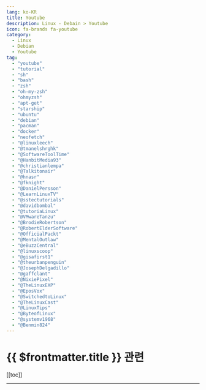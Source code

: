 ```yaml
---
lang: ko-KR
title: Youtube
description: Linux - Debain > Youtube
icon: fa-brands fa-youtube
category:
  - Linux
  - Debian
  - Youtube 
tag: 
  - "youtube"
  - "tutorial"
  - "sh"
  - "bash"
  - "zsh"
  - "oh-my-zsh"
  - "ohmyzsh"
  - "apt-get"
  - "starship"
  - "ubuntu"
  - "debian"
  - "pacman"
  - "docker"
  - "neofetch"
  - "@linuxleech"
  - "@tmanelshrghk"
  - "@SoftwareToolTime"
  - "@HanbitMedia93"
  - "@christianlempa"
  - "@Talkitonair"
  - "@hnasr"
  - "@fknight"
  - "@DanielPersson"
  - "@LearnLinuxTV"
  - "@sstectutorials"
  - "@davidbombal"
  - "@tutoriaLinux"
  - "@VMwareTanzu"
  - "@BrodieRobertson"
  - "@RobertElderSoftware"
  - "@OfficialPackt"
  - "@MentalOutlaw"
  - "@eBuzzCentral"
  - "@linuxscoop"
  - "@gisafirst1"
  - "@theurbanpenguin"
  - "@JosephDelgadillo"
  - "@gaffclant"
  - "@NixiePixel"
  - "@TheLinuxEXP"
  - "@EposVox"
  - "@SwitchedtoLinux"
  - "@TheLinuxCast"
  - "@LinuxTips"
  - "@ByteofLinux"
  - "@systemv1968"
  - "@Benmin824"
---
```


# {{ $frontmatter.title }} 관련

[[toc]]

---

<MyYouTubeItems jsonName="yu-linuxleech" /><!-- Linux Leech -->
<MyYouTubeItems jsonName="yu-tmanelshrghk" /><!-- 스무디tv -->
<MyYouTubeItems jsonName="yu-SoftwareToolTime" /><!-- Software Tool Time -->
<MyYouTubeItems jsonName="yu-HanbitMedia93" /><!-- 한빛미디어 -->
<MyYouTubeItems jsonName="yu-christianlempa" /><!-- Christian Lempa -->
<MyYouTubeItems jsonName="yu-Talkitonair" /><!-- TalkIT -->
<MyYouTubeItems jsonName="yu-hnasr" /><!-- Hussein Nasser -->
<MyYouTubeItems jsonName="yu-fknight" /><!-- ForrestKnight -->
<MyYouTubeItems jsonName="yu-DanielPersson" /><!-- Daniel Persson -->
<MyYouTubeItems jsonName="yu-LearnLinuxTV" /><!-- Learn Linux TV -->
<MyYouTubeItems jsonName="yu-sstectutorials" /><!-- SSTec Tutorials -->
<MyYouTubeItems jsonName="yu-davidbombal" /><!-- David Bombal -->
<MyYouTubeItems jsonName="yu-tutoriaLinux" /><!-- tutoriaLinux -->
<MyYouTubeItems jsonName="yu-VMwareTanzu" /><!-- VMware Tanzu -->
<MyYouTubeItems jsonName="yu-BrodieRobertson" /><!-- Brodie Robertson -->
<MyYouTubeItems jsonName="yu-RobertElderSoftware" /><!-- RobertElderSoftware -->
<MyYouTubeItems jsonName="yu-OfficialPackt" /><!-- Packt -->
<MyYouTubeItems jsonName="yu-MentalOutlaw" /><!-- Mental Outlaw -->
<MyYouTubeItems jsonName="yu-eBuzzCentral" /><!-- eBuzz Central -->
<MyYouTubeItems jsonName="yu-linuxscoop" /><!-- LinuxScoop -->
<MyYouTubeItems jsonName="yu-gisafirst1" /><!-- 기사퍼스트 권우석 -->
<MyYouTubeItems jsonName="yu-theurbanpenguin" /><!-- theurbanpenguin -->
<MyYouTubeItems jsonName="yu-JosephDelgadillo" /><!-- Joseph Delgadillo -->
<MyYouTubeItems jsonName="yu-gaffclant" /><!-- Gaffclant -->
<MyYouTubeItems jsonName="yu-NixiePixel" /><!-- NixieDoesLinux -->
<MyYouTubeItems jsonName="yu-TheLinuxEXP" /><!-- The Linux Experiment -->
<MyYouTubeItems jsonName="yu-EposVox" /><!-- EposVox -->
<MyYouTubeItems jsonName="yu-SwitchedtoLinux" /><!-- Switched to Linux -->
<MyYouTubeItems jsonName="yu-TheLinuxCast" /><!-- The Linux Cast -->
<MyYouTubeItems jsonName="yu-LinuxTips" /><!-- LINUXtips -->
<MyYouTubeItems jsonName="yu-ByteofLinux" /><!-- Byte of Linux -->
<MyYouTubeItems jsonName="yu-systemv1968" /><!-- System V -->
<MyYouTubeItems jsonName="yu-Benmin824" /><!-- 민병욱-Benmin -->
<MyYouTubeItems jsonName="yu-devajae" /><!-- 개발아재 -->
<MyYouTubeItems jsonName="yu-user-so3uf3gz3p" /><!-- 리눅스 읽어주는 남자 -->
<MyYouTubeItems jsonName="yu-posein_linux" /><!-- SungJae Jung -->
<MyYouTubeItems jsonName="yu-AverageLinuxUser" /><!-- Average Linux User -->
<MyYouTubeItems jsonName="yu-dknyou" /><!-- 디케이앤유 / 동국시스템즈 IT 채널 -->
<MyYouTubeItems jsonName="yu-GeeksLesson" /><!-- Geek's Lesson -->
<MyYouTubeItems jsonName="yu-NullByteWHT" /><!-- Null Byte -->
<MyYouTubeItems jsonName="yu-user-gy3ts8hg9t" /><!-- 재즐보프 -->
<MyYouTubeItems jsonName="yu-KeepItTechie" /><!-- KeepItTechie -->
<MyYouTubeItems jsonName="yu-OJTube" /><!-- [오제이 튜브]OJ Tube -->
<MyYouTubeItems jsonName="yu-LinuxTex" /><!-- Linux Tex -->
<MyYouTubeItems jsonName="yu-tabae-learn4274" /><!-- TTABAE-LEARN -->
<MyYouTubeItems jsonName="yu-ithotgi" /><!-- IT핥기 -->
<MyYouTubeItems jsonName="yu-quidsup" /><!-- quidsup -->
<MyYouTubeItems jsonName="yu-NerdOnTheStreet" /><!-- Nerd on the Street -->
<MyYouTubeItems jsonName="yu-AlsGeekLab" /><!-- Al's Geek Lab -->
<MyYouTubeItems jsonName="yu-kskroyaltech" /><!-- Ksk Royal -->
<MyYouTubeItems jsonName="yu-Doriandotslash" /><!-- DorianDotSlash -->
<MyYouTubeItems jsonName="yu-eflinux" /><!-- EF - Linux Made Simple -->
<MyYouTubeItems jsonName="yu-tech_craft" /><!-- Tech Craft -->
<MyYouTubeItems jsonName="yu-Errichto" /><!-- Errichto Algorithms -->
<MyYouTubeItems jsonName="yu-eduittutorials" /><!-- edu it tutorials -->
<MyYouTubeItems jsonName="yu-thiagoleite9489" /><!-- Thiago Leite -->
<MyYouTubeItems jsonName="yu-theepistolatory" /><!-- Georgios Magklaras -->
<MyYouTubeItems jsonName="yu-schezokim" /><!-- Austin Kim -->
<MyYouTubeItems jsonName="yu-CyberGizmo" /><!-- DJ Ware -->
<MyYouTubeItems jsonName="yu-HarveysVE" /><!-- Harvey's Virtual Environment -->
<MyYouTubeItems jsonName="yu-deeplinux2248" /><!-- Deep Linux -->
<MyYouTubeItems jsonName="yu-kingchobo" /><!-- 왕초보 홈페이지만들기 -->
<MyYouTubeItems jsonName="yu-Jims-Garage" /><!-- Jim's Garage -->
<MyYouTubeItems jsonName="yu-wboan" /><!-- W보안넷 : 정보보안 -->
<MyYouTubeItems jsonName="yu-TutorialsPoint_" /><!-- Tutorialspoint -->
<MyYouTubeItems jsonName="yu-MichaelMJD" /><!-- Michael MJD -->
<MyYouTubeItems jsonName="yu-decrazyo" /><!-- decrazyo -->
<MyYouTubeItems jsonName="yu-NoBoilerplate" /><!-- No Boilerplate -->
<MyYouTubeItems jsonName="yu-renerebe" /><!-- Bits inside by René Rebe -->
<MyYouTubeItems jsonName="yu-MoreReneRebe" /><!-- Code Therapy w/ René Rebe -->
<MyYouTubeItems jsonName="yu-Axlefublr" /><!-- Axlefublr (she\\they) -->
<MyYouTubeItems jsonName="yu-how-to-linux." /><!-- How-to-Linux.  -->
<MyYouTubeItems jsonName="yu-Maurice-Gardner" /><!-- Maurice Gardner -->
<MyYouTubeItems jsonName="yu-AndreaBorman" /><!-- Andrea Borman -->
<MyYouTubeItems jsonName="yu-FlyTechVideos" /><!-- FlyTech Videos -->
<MyYouTubeItems jsonName="yu-TitusTechTalk" /><!-- Titus Tech Talk -->
<MyYouTubeItems jsonName="yu-teksyndicate" /><!-- Tek Syndicate -->
<MyYouTubeItems jsonName="yu-michael_tunnell" /><!-- Michael Tunnell -->
<MyYouTubeItems jsonName="yu-TechHut" /><!-- TechHut -->
<MyYouTubeItems jsonName="yu-SavvyNik" /><!-- SavvyNik -->
<MyYouTubeItems jsonName="yu-ProtonPenguin" /><!-- ProtonPenguin -->
<MyYouTubeItems jsonName="yu-Tricknology" /><!-- Tricknology -->

<TagLinks />